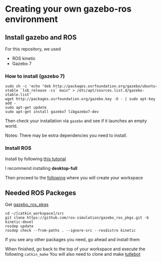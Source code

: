 # Creating your own gazebo-ros environment

## Install gazebo and ROS
For this repository, we used
* ROS kinetic
* Gazebo 7

### How to install (gazebo 7)
    sudo sh -c 'echo "deb http://packages.osrfoundation.org/gazebo/ubuntu-stable `lsb_release -cs` main" > /etc/apt/sources.list.d/gazebo-stable.list'
    wget http://packages.osrfoundation.org/gazebo.key -O - | sudo apt-key add -
    sudo apt-get update
    sudo apt-get install gazebo7 libgazebo7-dev
Then check your installation via `gazebo` and see if it launches an empty world.

Notes: There may be extra dependencies you need to install.

### Install ROS
Install by following [this tutorial](http://wiki.ros.org/kinetic/Installation/Ubuntu)

I recommend installing **desktop-full**

Then proceed to the [following](http://wiki.ros.org/ROS/Tutorials/InstallingandConfiguringROSEnvironment) where you will create your workspace

## Needed ROS Packeges
Get [gazebo_ros_pkgs](https://github.com/ros-simulation/gazebo_ros_pkgs.git)

    cd ~/[catkin_workspace]/src
    git clone https://github.com/ros-simulation/gazebo_ros_pkgs.git -b kinetic-devel
    rosdep update
    rosdep check --from-paths . --ignore-src --rosdistro kinetic

If you see any other packages you need, go ahead and install them

When finished, go back to the top of your workspace and execute the following `catkin_make`
You will also need to clone and make [tutlebot](https://github.com/turtlebot/turtlebot)


